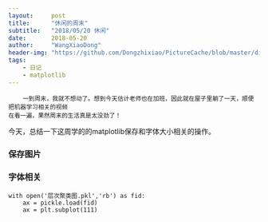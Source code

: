 ```yaml
---
layout:     post
title:      "休闲的周末"
subtitle:   "2018/05/20 休闲"
date:       2018-05-20
author:     "WangXiaoDong"
header-img: "https://github.com/Dongzhixiao/PictureCache/blob/master/diaryPic/20180520.jpg?raw=true"
tags:
    - 日记
    - matplotlib
---
```



```
    一到周末，我就不想动了。想到今天估计老师也在加班，因此就在屋子里躺了一天，顺便把机器学习相关的视频
在看一遍，果然周末的生活真是太没劲了！
```

今天，总结一下这周学的的matplotlib保存和字体大小相关的操作。


### 保存图片


### 字体相关

```
with open('层次聚类图.pkl','rb') as fid:
    ax = pickle.load(fid)
    ax = plt.subplot(111)
```